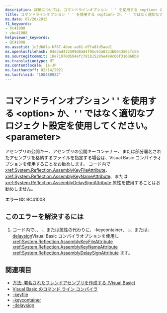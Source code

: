 ```yaml
---
description: 詳細については、コマンドラインオプション ' ' を使用する <option> か、' ' ではなく適切なプロジェクト設定を使用してください。 <parameter>
title: コマンドラインオプション ' ' を使用する <option> か、' ' ではなく適切なプロジェクト設定を使用してください。 <parameter>
ms.date: 07/20/2015
f1_keywords:
- bc41008
- vbc41008
helpviewer_keywords:
- BC41008
ms.assetid: 1c5d6d7a-b767-4dae-aa61-d7fa81d5aad1
ms.openlocfilehash: 04d3ad432499d0a84f05c93a0333b004350cfc56
ms.sourcegitcommit: 10e719780594efc781b15295e499c66f316068b8
ms.translationtype: MT
ms.contentlocale: ja-JP
ms.lasthandoff: 02/14/2021
ms.locfileid: "100480922"
---
```

# <a name="use-command-line-option-option-or-appropriate-project-settings-instead-of-parameter"></a>コマンドラインオプション ' ' を使用する \<option> か、' ' ではなく適切なプロジェクト設定を使用してください。 \<parameter>

アセンブリの公開キー、アセンブリの公開キーコンテナー、または部分署名されたアセンブリを格納するファイルを指定する場合は、Visual Basic コンパイラオプションを使用することをお勧めします。 コード内で <xref:System.Reflection.AssemblyKeyFileAttribute>、 <xref:System.Reflection.AssemblyKeyNameAttribute>、または <xref:System.Reflection.AssemblyDelaySignAttribute> 属性を使用することはお勧めしません。  
  
 **エラー ID:** BC41008  
  
## <a name="to-correct-this-error"></a>このエラーを解決するには  
  
1. コード内で、、 [](../reference/command-line-compiler/keyfile.md)、または属性の代わりに、-keycontainer、 [-](../reference/command-line-compiler/keycontainer.md)、または[-delaysign](../reference/command-line-compiler/delaysign.md)Visual Basic コンパイラオプションを使用し <xref:System.Reflection.AssemblyKeyFileAttribute> <xref:System.Reflection.AssemblyKeyNameAttribute> <xref:System.Reflection.AssemblyDelaySignAttribute> ます。  
  
## <a name="see-also"></a>関連項目

- [方法: 署名されたフレンドアセンブリを作成する (Visual Basic)](../../standard/assembly/create-signed-friend.md)
- [Visual Basic のコマンド ライン コンパイラ](../reference/command-line-compiler/index.md)
- [-keyfile](../reference/command-line-compiler/keyfile.md)
- [-keycontainer](../reference/command-line-compiler/keycontainer.md)
- [-delaysign](../reference/command-line-compiler/delaysign.md)
